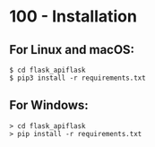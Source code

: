 # 100 - Installation

## For Linux and macOS:

```
$ cd flask_apiflask
$ pip3 install -r requirements.txt
```

## For Windows:

```
> cd flask_apiflask
> pip install -r requirements.txt
```
